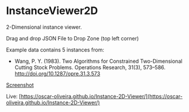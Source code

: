 # InstanceViewer2D

2-Dimensional instance viewer.

Drag and drop JSON File to Drop Zone (top left corner)

Example data contains 5 instances from:

* Wang, P. Y. (1983). Two Algorithms for Constrained Two-Dimensional Cutting Stock Problems. Operations Research, 31(3), 573–586. http://doi.org/10.1287/opre.31.3.573

[Screenshot](https://github.com/Oscar-Oliveira/InstanceViewer2D/blob/master/images/InstanceViewer.png)

Live: [https://oscar-oliveira.github.io/Instance-2D-Viewer/](https://oscar-oliveira.github.io/Instance-2D-Viewer/)